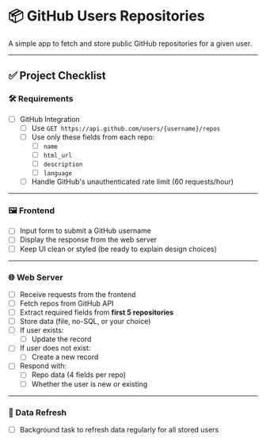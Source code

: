 # 📦 GitHub Users Repositories

A simple app to fetch and store public GitHub repositories for a given user.

---

## ✅ Project Checklist

### 🛠 Requirements

- [ ] GitHub Integration  
  - [ ] Use `GET https://api.github.com/users/{username}/repos`
  - [ ] Use only these fields from each repo:
    - [ ] `name`
    - [ ] `html_url`
    - [ ] `description`
    - [ ] `language`
  - [ ] Handle GitHub's unauthenticated rate limit (60 requests/hour)

---

### 🖼 Frontend

- [ ] Input form to submit a GitHub username
- [ ] Display the response from the web server
- [ ] Keep UI clean or styled (be ready to explain design choices)

---

### 🌐 Web Server

- [ ] Receive requests from the frontend
- [ ] Fetch repos from GitHub API
- [ ] Extract required fields from **first 5 repositories**
- [ ] Store data (file, no-SQL, or your choice)
- [ ] If user exists:
  - [ ] Update the record  
- [ ] If user does not exist:
  - [ ] Create a new record
- [ ] Respond with:
  - [ ] Repo data (4 fields per repo)
  - [ ] Whether the user is new or existing

---

### 🔁 Data Refresh

- [ ] Background task to refresh data regularly for all stored users
